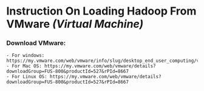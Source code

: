 # Instruction On Loading Hadoop From VMware *(Virtual Machine)*

### Download VMware:
    - For windows: https://my.vmware.com/web/vmware/info/slug/desktop_end_user_computing/vmware_workstation_pro/12_0
    - For Mac OS: https://my.vmware.com/web/vmware/details?downloadGroup=FUS-800&productId=527&rPId=8667
    - For Linux OS: https://my.vmware.com/web/vmware/details?downloadGroup=FUS-800&productId=527&rPId=8667
    





